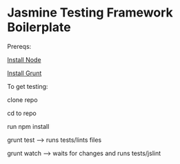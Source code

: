 Jasmine Testing Framework Boilerplate
===========
Prereqs:

[Install Node](http://nodejs.org/)

[Install Grunt](http://gruntjs.com/getting-started)


To get testing:

clone repo

cd to repo

run npm install

grunt test --> runs tests/lints files

grunt watch --> waits for changes and runs tests/jslint
